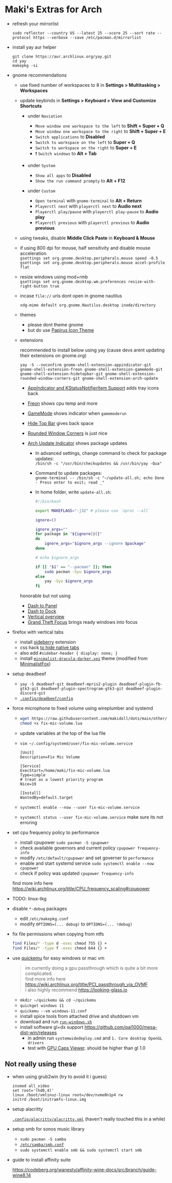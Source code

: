 # Maki's Extras for Arch

-   refresh your mirrorlist

    `sudo reflector --country US --latest 25 --score 25 --sort rate --protocol https --verbose --save /etc/pacman.d/mirrorlist`

-   install yay aur helper

    ```
    git clone https://aur.archlinux.org/yay.git
    cd yay
    makepkg -si
    ```

-   gnome recommendations

    -   use fixed number of workspaces to 8 in **Settings > Multitasking > Workspaces**

    -   update keybinds in **Settings > Keyboard > View and Customize Shortcuts**

        -   under `Naviation`

            -   `Move window one workspace to the left` to **Shift + Super + Q**
            -   `Move window one workspace to the right` to **Shift + Super + E**
            -   `Switch applications` to **Disabled**
            -   `Switch to workspace on the left` to **Super + Q**
            -   `Switch to workspace on the right` to **Super + E**
            -   ❗ `Switch windows` to **Alt + Tab**

        -   under `System`

            -   `Show all apps` to **Disabled**
            -   `Show the run command prompty` to **Alt + F12**

        -   under `Custom`
            -   `Open terminal` with `gnome-terminal` to **Alt + Return**
            -   `Playerctl next` with `playerctl next` to **Audio next**
            -   `Playerctl play/pause` with `playerctl play-pause` to **Audio play**
            -   `Playerctl previous` with `playerctl previous` to **Audio previous**

    -   using tweaks, disable **Middle Click Paste** in **Keyboard & Mouse**

    -   if using 800 dpi for mouse, half sensitivity and disable mouse acceleration<br>
        `gsettings set org.gnome.desktop.peripherals.mouse speed -0.5`<br>
        `gsettings set org.gnome.desktop.peripherals.mouse accel-profile flat`

    -   resize windows using mod+rmb<br>
        `gsettings set org.gnome.desktop.wm.preferences resize-with-right-button true`

    -   incase `file://` uris dont open in gnome nautilus

        `xdg-mime default org.gnome.Nautilus.desktop inode/directory`

    -   themes

        -   please dont theme gnome
        -   but do use [Papirus Icon Theme](https://github.com/PapirusDevelopmentTeam/papirus-icon-theme)

    -   extensions

        recommended to install below using yay (cause devs arent updating their extensions on gnome.org)

        `yay -S --noconfirm gnome-shell-extension-appindicator-git gnome-shell-extension-freon gnome-shell-extension-gamemode-git gnome-shell-extension-hidetopbar-git gnome-shell-extension-rounded-window-corners-git gnome-shell-extension-arch-update`

        -   [AppIndicator and KStatusNotifierItem Support](https://extensions.gnome.org/extension/615/appindicator-support/) adds tray icons back
        -   [Freon](https://extensions.gnome.org/extension/841/freon/) shows cpu temp and more
        -   [GameMode](https://extensions.gnome.org/extension/1852/gamemode/) shows indicator when `gamemoderun`
        -   [Hide Top Bar](https://extensions.gnome.org/extension/545/hide-top-bar/) gives back space
        -   [Rounded Window Corners](https://extensions.gnome.org/extension/5237/rounded-window-corners/) is just nice
        -   [Arch Update Indicator](https://extensions.gnome.org/extension/1010/archlinux-updates-indicator/) shows package updates

            -   In advanced settings, change command to check for package updates:<br>
                `/bin/sh -c "/usr/bin/checkupdates && /usr/bin/yay -Qua"`
            -   Command to update packages:<br>
                `gnome-terminal -- /bin/sh -c "~/update-all.sh; echo Done - Press enter to exit; read _"`
            -   In home folder, write `update-all.sh`:<br>

                ```bash
                #!/bin/bash

                export MAKEFLAGS="-j32" # please use `nproc --all`

                ignore=()

                ignore_args=""
                for package in "${ignore[@]}"
                do
                    ignore_args="$ignore_args --ignore $package"
                done

                # echo $ignore_args

                if [[ "$1" == "--pacman" ]]; then
                    sudo pacman -Syu $ignore_args
                else
                    yay -Syu $ignore_args
                fi
                ```

        honorable but not using

        -   [Dash to Panel](https://extensions.gnome.org/extension/1160/dash-to-panel/)
        -   [Dash to Dock](https://extensions.gnome.org/extension/307/dash-to-dock/)
        -   [Vertical overview](https://extensions.gnome.org/extension/4144/vertical-overview/)
        -   [Grand Theft Focus](https://extensions.gnome.org/extension/5410/grand-theft-focus/) brings ready windows into focus

-   firefox with vertical tabs

    -   install [sideberry](https://addons.mozilla.org/en-US/firefox/addon/sidebery/) extension
    -   css hack [to hide native tabs](<https://github.com/mbnuqw/sidebery/wiki/Firefox-Styles-Snippets-(via-userChrome.css)#completely-hide-native-tabs-strip>)
    -   also add `#sidebar-header { display: none; }`
    -   install [`minimalist-dracula-darker.xpi`](https://github.com/makidoll/dots/blob/main/other/minimalist-dracula-darker.xpi) theme (modified from [MinimalistFox](https://github.com/canbeardig/MinimalistFox))

-   setup deadbeef

    -   `yay -S deadbeef-git deadbeef-mpris2-plugin deadbeef-plugin-fb-gtk3-git deadbeef-plugin-spectrogram-gtk3-git deadbeef-plugin-discord-git`
    -   [`.config/deadbeef/config`](https://raw.githubusercontent.com/makidoll/dots/main/.config/deadbeef/config)

-   force microphone to fixed volume using wireplumber and systemd

    -   ```bash
        wget https://raw.githubusercontent.com/makidoll/dots/main/other/fix-mic-volume.lua
        chmod +x fix-mic-volume.lua
        ```

    -   update variables at the top of the lua file

    -   `vim ~/.config/systemd/user/fix-mic-volume.service`

        ```
        [Unit]
        Description=Fix Mic Volume

        [Service]
        ExecStart=/home/maki/fix-mic-volume.lua
        Type=simple
        # treat as a lowest priority program
        Nice=19

        [Install]
        WantedBy=default.target
        ```

    -   `systemctl enable --now --user fix-mic-volume.service`
    -   `systemctl status --user fix-mic-volume.service` make sure its not erroring

-   set cpu frequency policy to performance

    -   install cpupower `sudo pacman -S cpupower`
    -   check available governors and current policy `cpupower frequency-info`
    -   modify `/etc/default/cpupower` and set governer to `performance`
    -   enable and start systemd service `sudo systemctl enable --now cpupower`
    -   check if policy was updated `cpupower frequency-info`

    find more info here https://wiki.archlinux.org/title/CPU_frequency_scaling#cpupower

-   TODO: linux-tkg

-   disable `*-debug` packages

    -   edit `/etc/makepkg.conf`
    -   modify `OPTIONS=(... debug)` to `OPTIONS=(... !debug)`

-   fix file permissions when copying from ntfs

    ```bash
    find Files/* -type d -exec chmod 755 {} +
    find Files/* -type f -exec chmod 644 {} +
    ```

-   use [quickemu](https://aur.archlinux.org/packages/quickemu) for easy windows or mac vm

    > im currently doing a gpu passthrough which is quite a bit more complicated.<br>
    > find more info here https://wiki.archlinux.org/title/PCI_passthrough_via_OVMF<br>
    > i also highly recommend https://looking-glass.io

    -   `mkdir ~/quickemu && cd ~/quickemu`
    -   `quickget windows 11`
    -   `quickemu --vm windows-11.conf`
    -   install spice tools from attached drive and shutdown vm
    -   download and run [`run-windows.sh`](https://github.com/makidoll/dots/blob/main/other/run-windows.sh)
    -   install software gl+dx support https://github.com/pal1000/mesa-dist-win/releases
        -   in admin run `systemwidedeploy.cmd` and `1. Core desktop OpenGL drivers`
        -   test with [GPU Caps Viewer](https://www.geeks3d.com/dlz/). should be higher than gl 1.0

## Not really using these

-   when using grub2win (try to avoid it i guess)

    ```
    insmod all_video
    set root='(hd0,4)'
    linux /boot/vmlinuz-linux root=/dev/nvme0n1p4 rw
    initrd /boot/initramfs-linux.img
    ```

-   setup alacritty

    [`.config/alacritty/alacritty.yml`](https://raw.githubusercontent.com/makidoll/dots/main/.config/alacritty/alacritty.yml) (haven't really touched this in a while)

-   setup smb for sonos music library

    -   `sudo pacman -S samba`
    -   [`/etc/samba/smb.conf`](https://raw.githubusercontent.com/makidoll/dots/main/etc/samba/smb.conf)
    -   `sudo systemctl enable smb && sudo systemctl start smb`

-   guide to install affinity suite

    https://codeberg.org/wanesty/affinity-wine-docs/src/branch/guide-wine8.14

